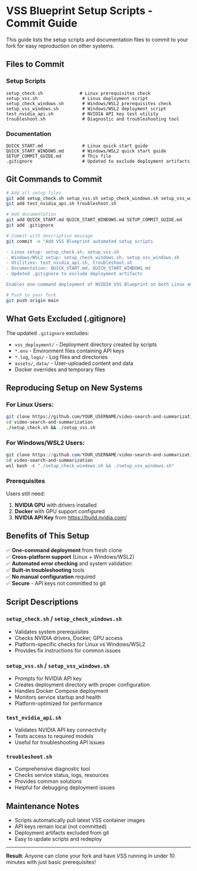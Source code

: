 # VSS Blueprint Setup Scripts - Commit Guide

This guide lists the setup scripts and documentation files to commit to your fork for easy reproduction on other systems.

## Files to Commit

### Setup Scripts
```
setup_check.sh              # Linux prerequisites check
setup_vss.sh                 # Linux deployment script
setup_check_windows.sh       # Windows/WSL2 prerequisites check
setup_vss_windows.sh         # Windows/WSL2 deployment script
test_nvidia_api.sh           # NVIDIA API key test utility
troubleshoot.sh              # Diagnostic and troubleshooting tool
```

### Documentation
```
QUICK_START.md               # Linux quick start guide
QUICK_START_WINDOWS.md       # Windows/WSL2 quick start guide
SETUP_COMMIT_GUIDE.md        # This file
.gitignore                   # Updated to exclude deployment artifacts
```

## Git Commands to Commit

```bash
# Add all setup files
git add setup_check.sh setup_vss.sh setup_check_windows.sh setup_vss_windows.sh
git add test_nvidia_api.sh troubleshoot.sh

# Add documentation
git add QUICK_START.md QUICK_START_WINDOWS.md SETUP_COMMIT_GUIDE.md
git add .gitignore

# Commit with descriptive message
git commit -m "Add VSS Blueprint automated setup scripts

- Linux setup: setup_check.sh, setup_vss.sh
- Windows/WSL2 setup: setup_check_windows.sh, setup_vss_windows.sh  
- Utilities: test_nvidia_api.sh, troubleshoot.sh
- Documentation: QUICK_START.md, QUICK_START_WINDOWS.md
- Updated .gitignore to exclude deployment artifacts

Enables one-command deployment of NVIDIA VSS Blueprint on both Linux and Windows systems."

# Push to your fork
git push origin main
```

## What Gets Excluded (.gitignore)

The updated `.gitignore` excludes:
- `vss_deployment/` - Deployment directory created by scripts
- `*.env` - Environment files containing API keys
- `*.log`, `logs/` - Log files and directories
- `assets/`, `data/` - User-uploaded content and data
- Docker overrides and temporary files

## Reproducing Setup on New Systems

### For Linux Users:
```bash
git clone https://github.com/YOUR_USERNAME/video-search-and-summarization.git
cd video-search-and-summarization
./setup_check.sh && ./setup_vss.sh
```

### For Windows/WSL2 Users:
```powershell
git clone https://github.com/YOUR_USERNAME/video-search-and-summarization.git
cd video-search-and-summarization
wsl bash -c "./setup_check_windows.sh && ./setup_vss_windows.sh"
```

### Prerequisites
Users still need:
1. **NVIDIA GPU** with drivers installed
2. **Docker** with GPU support configured
3. **NVIDIA API Key** from https://build.nvidia.com/

## Benefits of This Setup

✅ **One-command deployment** from fresh clone  
✅ **Cross-platform support** (Linux + Windows/WSL2)  
✅ **Automated error checking** and system validation  
✅ **Built-in troubleshooting** tools  
✅ **No manual configuration** required  
✅ **Secure** - API keys not committed to git  

## Script Descriptions

### `setup_check.sh` / `setup_check_windows.sh`
- Validates system prerequisites
- Checks NVIDIA drivers, Docker, GPU access
- Platform-specific checks for Linux vs Windows/WSL2
- Provides fix instructions for common issues

### `setup_vss.sh` / `setup_vss_windows.sh`  
- Prompts for NVIDIA API key
- Creates deployment directory with proper configuration
- Handles Docker Compose deployment
- Monitors service startup and health
- Platform-optimized for performance

### `test_nvidia_api.sh`
- Validates NVIDIA API key connectivity
- Tests access to required models
- Useful for troubleshooting API issues

### `troubleshoot.sh`
- Comprehensive diagnostic tool
- Checks service status, logs, resources
- Provides common solutions
- Helpful for debugging deployment issues

## Maintenance Notes

- Scripts automatically pull latest VSS container images
- API keys remain local (not committed)
- Deployment artifacts excluded from git
- Easy to update scripts and redeploy

---

**Result**: Anyone can clone your fork and have VSS running in under 10 minutes with just basic prerequisites! 